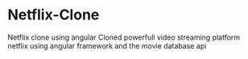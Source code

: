 # Netflix-Clone
Netflix clone using angular
Cloned powerfull video streaming platform netflix using angular framework and the movie database api
